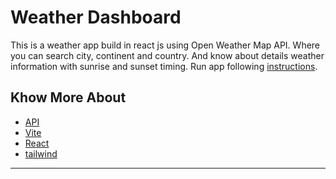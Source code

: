 # Weather Dashboard

This is a weather app build in react js using Open Weather Map API. Where you can search city, continent and country. And know about details weather information with sunrise and sunset timing. Run app following [instructions](https://github.com/solimanhossain/reactjs-tutorials-reactive-accelerator).

## Khow More About

-   [API](https://openweathermap.org/guide)
-   [Vite](https://vitejs.dev/guide/)
-   [React](https://react.dev/learn)
-   [tailwind](https://tailwindcss.com/docs)

---
